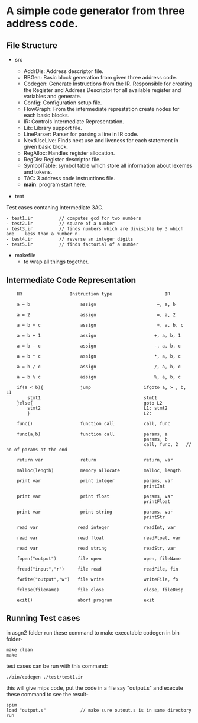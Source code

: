 # A simple code generator from three address code.

## File Structure
- src
    - AddrDis: Address descriptor file. 
    - BBGen: Basic block generation from given three address code.
    - Codegen: Generate Instructions from the IR. Responsible for creating the Register and Address Descriptor for all available register and variables and generate.
    - Config: Configuration setup file.
    - FlowGraph: From the intermediate represtation create nodes for each   basic blocks.
    - IR: Controls Intermediate Representation.
    - Lib: Library support file.
    - LineParser: Parser for parsing a line in IR code.
    - NextUseLive: Finds next use and liveness for each statement in given basic block.
    - RegAlloc: Handles register allocation.
    - RegDis: Register descriptor file.
    - SymbolTable: symbol table which store all information about lexemes and tokens.
    - TAC: 3 address code instructions file. 
    - __main__: program start here.

- test

Test cases contaning Intermediate 3AC.

      
    - test1.ir          // computes gcd for two numbers
    - test2.ir          // square of a number
    - test3.ir          // finds numbers which are divisible by 3 which are    less than a number n. 
    - test4.ir          // reverse an integer digits 
    - test5.ir          // finds factorial of a number
     

- makefile
    - to wrap all things together.

## Intermediate Code Representation


        HR                  Instruction type                    IR

        a = b                   assign                       =, a, b

        a = 2                   assign                       =, a, 2

        a = b + c               assign                       +, a, b, c

        a = b + 1               assign                      +, a, b, 1

        a = b - c               assign                      -, a, b, c

        a = b * c               assign                      *, a, b, c

        a = b / c               assign                      /, a, b, c

        a = b % c               assign                      %, a, b, c

        if(a < b){              jump                    ifgoto a, > , b, L1 
            stmt1                                       stmt1
        }else{                                          goto L2
            stmt2                                       L1: stmt2
            }                                           L2:              

        func()                  function call           call, func

        func(a,b)               function call           params, a
                                                        params, b
                                                        call, func, 2   // no of params at the end 

        return var              return                  return, var

        malloc(length)          memory allocate         malloc, length     
 
        print var               print integer           params, var
                                                        printInt   

        print var               print float             params, var
                                                        printFloat   

        print var               print string            params, var
                                                        printStr   

        read var               read integer             readInt, var   

        read var               read float               readFloat, var   

        read var               read string              readStr, var 

        fopen("output")        file open                open, fileName     

        fread("input","r")     file read                readFile, fin     

        fwrite("output","w")   file write               writeFile, fo     

        fclose(filename)       file close               close, fileDesp    

        exit()                 abort program            exit    

## Running Test cases

   in asgn2 folder run these command to make executable codegen in bin folder-

    make clean
    make

   test cases can be run with this command:

    ./bin/codegen ./test/test1.ir

   this will give mips code, put the code in a file say "output.s" and execute these command to see the result-

    spim
    load "output.s"             // make sure outout.s is in same directory
    run

